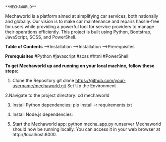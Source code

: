                                                                          **MECHAWORLD**
Mechaworld is a platform aimed at simplifying car services, both nationally and globally. Our vision is to make car maintenance and repairs hassle-free for users while providing a powerful tool for service providers to manage their operations efficiently. This project is built using Python, Bootstrap, JavaScript, SCSS, and PowerShell.

**Table of Contents**
-->Installation
-->Installation
-->Prerequisites

**Prerequisites**
#Python 
#javascript 
#scss
#html
#PowerShell


**To get Mechaworld up and running on your local machine, follow these steps:**

1. Clone the Repository
git clone https://github.com/your-username/mechaworld.git
 Set Up the Environment

2.Navigate to the project directory:
cd mechaworld

3. Install Python dependencies:
pip install -r requirements.txt

4. Install Node.js dependencies:

5. Start the Mechaworld app:
python mecha_app.py runserver
Mechaworld should now be running locally. You can access it in your web browser at http://localhost:8000.

